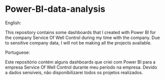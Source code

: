 # Power-BI-data-analysis

English:

This repository contains some dashboards that I created with Power BI for the company Service Of Well Control during my time with the company. Due to sensitive company data, I will not be making all the projects available.

Portuguese:

Este repositório contém alguns dashboards que criei com Power BI para a empresa Service Of Well Control durante meu período na empresa. Devido a dados sensíveis, não disponibilizarei todos os projetos realizados.
